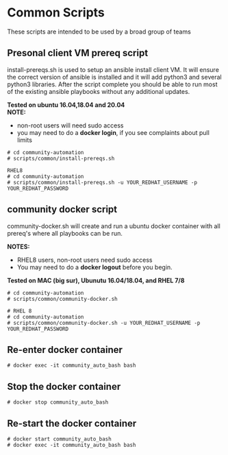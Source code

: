 # Common Scripts

These scripts are intended to be used by a broad group of teams

## Presonal client VM prereq script

install-prereqs.sh is used to setup an ansible install client VM.   It will ensure the correct version of ansible is installed and it will add python3 and several python3 libraries.  After the script complete you should be able to run most of the existing ansible playbooks without any additional updates.  

**Tested on ubuntu 16.04,18.04 and 20.04**  
**NOTE:**

- non-root users will need sudo access
- you may need to do a **docker login**, if you see complaints about pull limits

```
# cd community-automation
# scripts/common/install-prereqs.sh

RHEL8
# cd community-automation
# scripts/common/install-prereqs.sh -u YOUR_REDHAT_USERNAME -p YOUR_REDHAT_PASSWORD
```

## community docker script
community-docker.sh will create and run a ubuntu docker container with all prereq's where all playbooks can be run.

**NOTES:**

- RHEL8 users, non-root users need sudo access
- You may need to do a **docker logout** before you begin.


**Tested on MAC (big sur), Ubunutu 16.04/18.04, and RHEL 7/8**

```
# cd community-automation
# scripts/common/community-docker.sh
```

```
# RHEL 8
# cd community-automation
# scripts/common/community-docker.sh -u YOUR_REDHAT_USERNAME -p YOUR_REDHAT_PASSWORD
```

## Re-enter docker container

```
# docker exec -it community_auto_bash bash
```

## Stop the docker container

```
# docker stop community_auto_bash
```

## Re-start the docker container

```
# docker start community_auto_bash
# docker exec -it community_auto_bash bash
```
